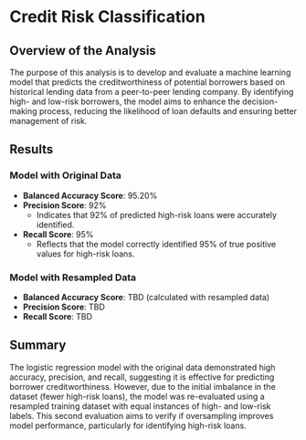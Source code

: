 # Credit Risk Classification

## Overview of the Analysis

The purpose of this analysis is to develop and evaluate a machine learning model that predicts the creditworthiness of potential borrowers based on historical lending data from a peer-to-peer lending company. By identifying high- and low-risk borrowers, the model aims to enhance the decision-making process, reducing the likelihood of loan defaults and ensuring better management of risk.

## Results

### Model with Original Data
- **Balanced Accuracy Score**: 95.20%
- **Precision Score**: 92%
  - Indicates that 92% of predicted high-risk loans were accurately identified.
- **Recall Score**: 95%
  - Reflects that the model correctly identified 95% of true positive values for high-risk loans.

### Model with Resampled Data
- **Balanced Accuracy Score**: TBD (calculated with resampled data)
- **Precision Score**: TBD
- **Recall Score**: TBD

## Summary

The logistic regression model with the original data demonstrated high accuracy, precision, and recall, suggesting it is effective for predicting borrower creditworthiness. However, due to the initial imbalance in the dataset (fewer high-risk loans), the model was re-evaluated using a resampled training dataset with equal instances of high- and low-risk labels. This second evaluation aims to verify if oversampling improves model performance, particularly for identifying high-risk loans.

